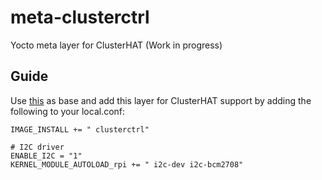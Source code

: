 # meta-clusterctrl
Yocto meta layer for ClusterHAT (Work in progress)

## Guide
Use [this](https://jumpnowtek.com/rpi/Raspberry-Pi-Systems-with-Yocto.html) as base and add this layer for ClusterHAT support by adding the following to your local.conf:

    IMAGE_INSTALL += " clusterctrl"
    
    # I2C driver
    ENABLE_I2C = "1"
    KERNEL_MODULE_AUTOLOAD_rpi += " i2c-dev i2c-bcm2708"

